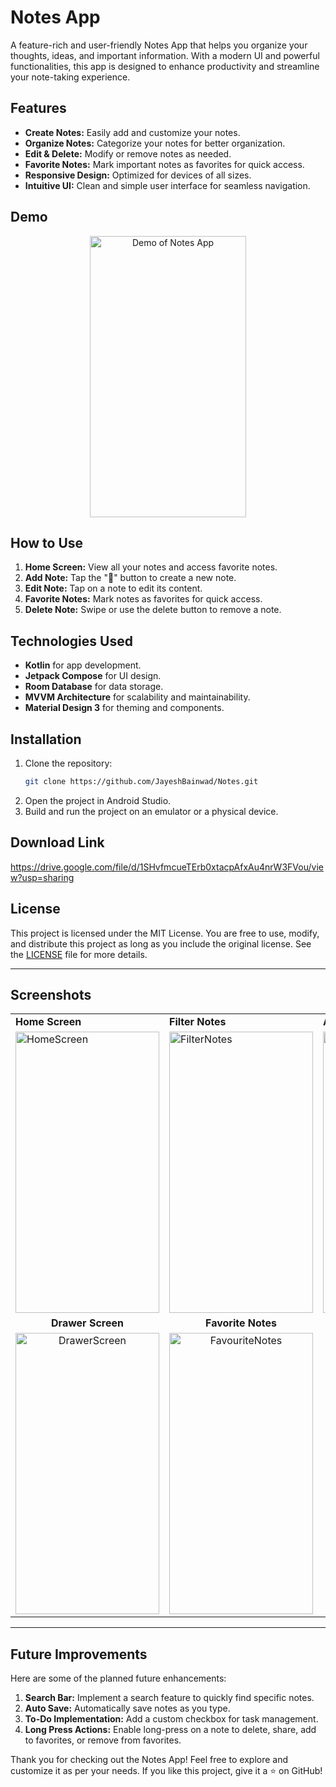 # Notes App

A feature-rich and user-friendly Notes App that helps you organize your thoughts, ideas, and important information. With a modern UI and powerful functionalities, this app is designed to enhance productivity and streamline your note-taking experience.

## Features

- **Create Notes:** Easily add and customize your notes.
- **Organize Notes:** Categorize your notes for better organization.
- **Edit & Delete:** Modify or remove notes as needed.
- **Favorite Notes:** Mark important notes as favorites for quick access.
- **Responsive Design:** Optimized for devices of all sizes.
- **Intuitive UI:** Clean and simple user interface for seamless navigation.

## Demo

<p align="center">
  <img src="https://github.com/user-attachments/assets/d5fd7ff5-783a-44d9-bc24-c31f952de9eb" width="250" height="450" alt="Demo of Notes App">
</p>

## How to Use

1. **Home Screen:** View all your notes and access favorite notes.
2. **Add Note:** Tap the "💾" button to create a new note.
3. **Edit Note:** Tap on a note to edit its content.
4. **Favorite Notes:** Mark notes as favorites for quick access.
5. **Delete Note:** Swipe or use the delete button to remove a note.

## Technologies Used

- **Kotlin** for app development.
- **Jetpack Compose** for UI design.
- **Room Database** for data storage.
- **MVVM Architecture** for scalability and maintainability.
- **Material Design 3** for theming and components.

## Installation

1. Clone the repository:
   ```bash
   git clone https://github.com/JayeshBainwad/Notes.git
   ```
2. Open the project in Android Studio.
3. Build and run the project on an emulator or a physical device.

## Download Link
https://drive.google.com/file/d/1SHvfmcueTErb0xtacpAfxAu4nrW3FVou/view?usp=sharing

## License

This project is licensed under the MIT License. You are free to use, modify, and distribute this project as long as you include the original license. See the [LICENSE](LICENSE) file for more details.

---

## Screenshots

<table>
   <tr>
    <td><b>Home Screen</b></td>
    <td><b>Filter Notes</b></td>
    <td><b>Add / Edit Note</b></td>
  </tr>
  <tr>
    <td><img src="https://github.com/user-attachments/assets/5950ef3a-949f-4cce-866c-e0998ad9a0e7" width="230" height="450" alt="HomeScreen"></td>
    <td><img src="https://github.com/user-attachments/assets/7907145f-1391-4b50-b63d-4300caa8297c" width="230" height="450" alt="FilterNotes"></td>
    <td><img src="https://github.com/user-attachments/assets/e313ecbf-8580-4807-a3f7-677f82fcbbff" width="230" height="450" alt="AddEditNote"></td>
  </tr>
 <tr>
    <td style="text-align:center"><b>Drawer Screen</b></td>
    <td style="text-align:center"><b>Favorite Notes</b></td>
  </tr>
  <tr>
    <td style="text-align:center"><img src="https://github.com/user-attachments/assets/3b0c8bfe-04b1-4f2c-8d2d-81e645b2e439" width="230" height="450" alt="DrawerScreen"></td>
    <td style="text-align:center"><img src="https://github.com/user-attachments/assets/7f70f14d-d574-4e35-b17c-42afaee586e0" width="230" height="450" alt="FavouriteNotes"></td>
  </tr>
</table>

---

## Future Improvements

Here are some of the planned future enhancements:

1. **Search Bar:** Implement a search feature to quickly find specific notes.
2. **Auto Save:** Automatically save notes as you type.
3. **To-Do Implementation:** Add a custom checkbox for task management.
4. **Long Press Actions:** Enable long-press on a note to delete, share, add to favorites, or remove from favorites.

Thank you for checking out the Notes App! Feel free to explore and customize it as per your needs. If you like this project, give it a ⭐ on GitHub!
